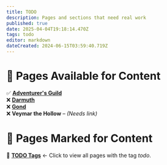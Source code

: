 ```yaml
---
title: TODO
description: Pages and sections that need real work
published: true
date: 2025-04-04T19:18:14.470Z
tags: todo
editor: markdown
dateCreated: 2024-06-15T03:59:40.719Z
---
```


# 📜 Pages Available for Content  

✅ **[Adventurer's Guild](/en/organizations/Adventurer's-Guild)**  
❌ **[Darmuth](/en/characters/Darmuth)**  
❌ **[Gond](/en/characters/Gond)**  
❌ **Veymar the Hollow** – *(Needs link)*  

# 📝 Pages Marked for Content  

🔹 **[TODO Tags](/t/todo)** ← Click to view all pages with the tag *todo*.

